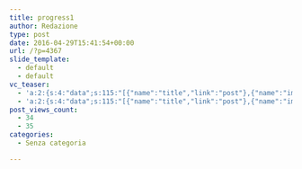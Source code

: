 ```yaml
---
title: progress1
author: Redazione
type: post
date: 2016-04-29T15:41:54+00:00
url: /?p=4367
slide_template:
  - default
  - default
vc_teaser:
  - 'a:2:{s:4:"data";s:115:"[{"name":"title","link":"post"},{"name":"image","image":"featured","link":"none"},{"name":"text","mode":"excerpt"}]";s:7:"bgcolor";s:0:"";}'
  - 'a:2:{s:4:"data";s:115:"[{"name":"title","link":"post"},{"name":"image","image":"featured","link":"none"},{"name":"text","mode":"excerpt"}]";s:7:"bgcolor";s:0:"";}'
post_views_count:
  - 34
  - 35
categories:
  - Senza categoria

---
```

<div data-url="https://issuu.com/progressredazione/docs/interni_p_nov_110" style="width: 500px; height: 360px;" class="issuuembed">
</div>